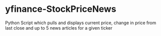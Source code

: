 # yfinance-StockPriceNews
Python Script which pulls and displays current price, change in price from last close and up to 5 news articles for a given ticker
